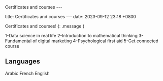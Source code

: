 Certificates and courses ---

title: Certificates and courses ---
date: 2023-09-12 23:18 +0800
 

Certificates and courses! 
{: .message }

1-Data science in real life
2-Introduction to mathematical thinking
3- Fundamental of digital marketing
4-Psychological first aid
5-Get connected course

## Languages

Arabic
French
English


